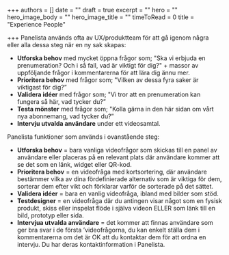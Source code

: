 +++
authors = []
date = ""
draft = true
excerpt = ""
hero = ""
hero_image_body = ""
hero_image_title = ""
timeToRead = 0
title = "Experience People"

+++
Panelista används ofta av UX/produktteam för att gå igenom några eller alla dessa steg när en ny sak skapas:

* **Utforska behov** med mycket öppna frågor som; "Ska vi erbjuda en prenumeration? Och i så fall, vad är viktigt för dig?" + massor av uppföljande frågor i kommentarerna för att lära dig ännu mer.
* **Prioritera behov** med frågor som; "Vilken av dessa fyra saker är viktigast för dig?”
* **Validera idéer** med frågor som; "Vi tror att en prenumeration kan fungera så här, vad tycker du?”
* **Testa mönster** med frågor som; "Kolla gärna in den här sidan om vårt nya abonnemang, vad tycker du?”
* **Intervju utvalda användare** under ett videosamtal.

Panelista funktioner som används i ovanstående steg:

* **Utforska behov** = bara vanliga videofrågor som skickas till en panel av användare eller placeras på en relevant plats där användare kommer att se det som en länk, widget eller QR-kod.
* **Prioritera behov** = en videofråga med kortsortering, där användare bestämmer vilka av dina fördefinierade alternativ som är viktiga för dem, sorterar dem efter vikt och förklarar varför de sorterade på det sättet.
* **Validera idéer** = bara en vanlig videofråga, ibland med bilder som stöd.
* **Testdesigner** = en videofråga där du antingen visar något som en fysisk produkt, skiss eller inspelat flöde i själva videon ELLER som länk till en bild, prototyp eller sida.
* **Intervjua utvalda användare** = det kommer att finnas användare som ger bra svar i de första ’videofrågorna, du kan enkelt ställa dem i kommentarerna om det är OK att du kontaktar dem för att ordna en intervju. Du har deras kontaktinformation i Panelista.